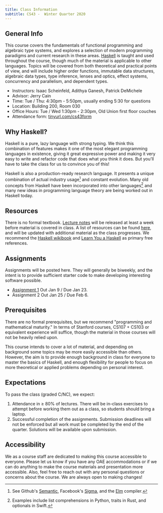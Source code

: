 ```yaml
---
title: Class Information
subtitle: CS43 -  Winter Quarter 2020
---
```


## General Info

This course covers the fundamentals of functional programming and algebraic type
systems, and explores a selection of modern programming paradigms and current
research in these areas. [Haskell](https://www.haskell.org/) is taught and used
throughout the course, though much of the material is applicable to other
languages.  Topics will be covered from both theoretical and practical points of
view, and will include higher order functions, immutable data structures,
algebraic data types, type inference, lenses and optics, effect systems,
concurrency and parallelism, and dependent types.

- Instructors: Isaac Scheinfeld, Adithya Ganesh, Patrick DeMichele
- Advisor: Jerry Cain
- Time: Tue / Thu: 4:30pm - 5:50pm, usually ending 5:30 for questions
- Location: Building 200, Room 030
- Office Hours: Tue / Wed 1:30pm - 2:30pm, Old Union first floor couches
- Attendance form: [tinyurl.com/cs43form](https://tinyurl.com/cs43form)

## Why Haskell?

Haskell is a pure, lazy language with strong typing. We think this 
combination of features makes it one of the most elegant programming
languages in existence, giving it great expressive power and making it very easy
to write and refactor code that does what you think it does. But you'll have to
take the class for us to convince you of this!

Haskell is also a production-ready research language. It presents a unique
combination of actual industry usage[^USE]  and constant evolution.  Many old concepts
from Haskell have been incorporated into other languages[^FEATS] and many new ideas
in programming language theory are being worked out in Haskell today.

[^USE]: See Github's
  [Semantic](https://github.com/github/semantic), Facebook's
  [Sigma](https://engineering.fb.com/security/fighting-spam-with-haskell/), and
  the [Elm](https://github.com/elm/compiler/tree/master/compiler/src/Elm)
  compiler.

[^FEATS]: Examples include list comprehensions in Python, traits in Rust, and optionals in Swift.

## Resources

There is no formal textbook. [Lecture notes](/notes.html) will be released at least a week before
material is covered in class. A list of resources can be found [here](/resources.html), and will be
updated with additional material as the class progresses. We recommend the [Haskell wikibook](https://en.wikibooks.org/wiki/Haskell)
and [Learn You a Haskell](http://learnyouahaskell.com/chapters) as primary free references.

## Assignments

Assignments will be posted here. They will generally be biweekly, and the intent
is to provide sufficient starter code to make developing interesting software
possible. 

- [Assignment 1](/assignments/assign1.html) Out Jan 9 / Due Jan 23.
- Assignment 2 Out Jan 25 / Due Feb 6.

## Prerequisites

There are no formal prerequisites, but we recommend "programming and
mathematical maturity."  In terms of Stanford courses, CS107 + CS103 or
equivalent experience will suffice, though the material in those courses 
will not be heavily relied upon.

This course intends to cover a lot of material, and depending on background some
topics may be more easily accessible than others. However, the aim is to provide
enough background in class for everyone to master the basics of Haskell, and
enough flexibility for people to focus on more theoretical or applied problems
depending on personal interest.

## Expectations

To pass the class (graded C/NC), we expect:

1. Attendance in $\ge$ 80% of lectures. There will be in-class exercises to
   attempt before working them out as a class, so students should bring a laptop.
2. Successful completion of the assignments. Submission deadlines will not be
   enforced but all work must be completed by the end of the quarter. Solutions
   will be available upon submission.

## Accessibility

We as a course staff are dedicated to making this course accessible to everyone.
Please let us know if you have any OAE accommodations or if we can do anything
to make the course materials and presentation more accessible. Also, feel free
to reach out with any personal questions or concerns about the course. We are always open
to making changes!

